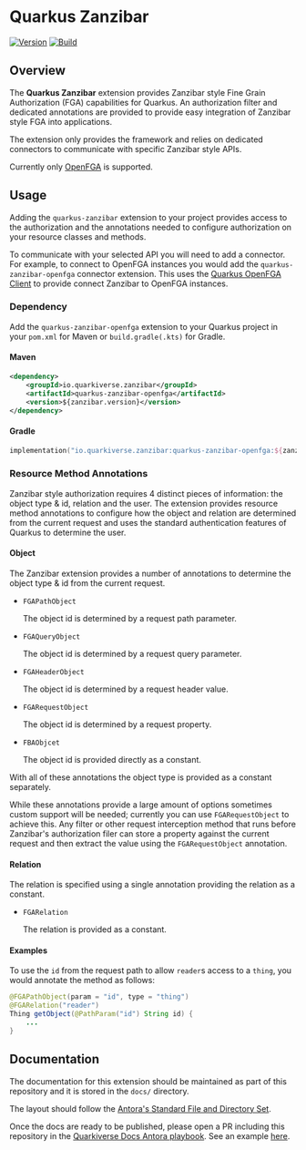 # Quarkus Zanzibar

[![Version](https://img.shields.io/maven-central/v/io.quarkiverse.zanzibar/quarkus-zanzibar?logo=apache-maven&style=flat-square)](https://search.maven.org/artifact/io.quarkiverse.zanzibar/quarkus-zanzibar)
[![Build](https://github.com/quarkiverse/quarkus-zanzibar/actions/workflows/build.yml/badge.svg)](https://github.com/quarkiverse/quarkus-zanzibar/actions/workflows/build.yml)

## Overview

The **Quarkus Zanzibar** extension provides Zanzibar style Fine Grain Authorization (FGA) capabilities for Quarkus. An authorization filter and dedicated annotations are provided to provide easy integration of Zanzibar style FGA into applications.

The extension only provides the framework and relies on dedicated connectors to communicate with specific Zanzibar style
APIs.

Currently only [OpenFGA](https://openfga.dev) is supported.

## Usage

Adding the `quarkus-zanzibar` extension to your project provides access to the authorization and the annotations needed to configure authorization on your resource classes and methods.

To communicate with your selected API you will need to add a connector. For example, to connect to OpenFGA instances you would add the `quarkus-zanzibar-openfga` connector extension. This uses the [Quarkus OpenFGA Client](https://github.com/quarkiverse/quarkus-openfga-client) to provide connect Zanzibar to OpenFGA instances.

### Dependency

Add the `quarkus-zanzibar-openfga` extension to your Quarkus project in your `pom.xml` for Maven or `build.gradle(.kts)` for Gradle.

#### Maven

```xml
<dependency>
    <groupId>io.quarkiverse.zanzibar</groupId>
    <artifactId>quarkus-zanzibar-openfga</artifactId>
    <version>${zanzibar.version}</version>
</dependency>
```

#### Gradle

```kotlin
implementation("io.quarkiverse.zanzibar:quarkus-zanzibar-openfga:${zanzibar.version}")
```

### Resource Method Annotations

Zanzibar style authorization requires 4 distinct pieces of information: the object type & id, relation and the user. The extension provides resource method annotations to configure how the object and relation are determined from the current request and uses the standard authentication features of Quarkus to determine the user.

#### Object

The Zanzibar extension provides a number of annotations to determine the object type & id from the current request.

* `FGAPathObject`
  
  The object id is determined by a request path parameter.
  
* `FGAQueryObject`
  
  The object id is determined by a request query parameter.
  
* `FGAHeaderObject`

  The object id is determined by a request header value.
  
* `FGARequestObject`

  The object id is determined by a request property.
  
* `FBAObjcet`

  The object id is provided directly as a constant.
  

With all of these annotations the object type is provided as a constant separately.

While these annotations provide a large amount of options sometimes custom support will be needed; currently you can use `FGARequestObject` to achieve this. Any filter or other request interception method that runs before Zanzibar's authorization filer can store a property against the current request and then extract the value using the `FGARequestObject` annotation.

#### Relation

The relation is specified using a single annotation providing the relation as a constant.

* `FGARelation`

  The relation is provided as a constant.

#### Examples

To use the `id` from the request path to allow `reader`s access to a `thing`, you would annotate the method as follows:
```java
@FGAPathObject(param = "id", type = "thing")
@FGARelation("reader")
Thing getObject(@PathParam("id") String id) {
    ...
}
```

## Documentation

The documentation for this extension should be maintained as part of this repository and it is stored in the `docs/` directory.

The layout should follow the [Antora's Standard File and Directory Set](https://docs.antora.org/antora/2.3/standard-directories/).

Once the docs are ready to be published, please open a PR including this repository in the [Quarkiverse Docs Antora playbook](https://github.com/quarkiverse/quarkiverse-docs/blob/main/antora-playbook.yml#L7). See an example [here](https://github.com/quarkiverse/quarkiverse-docs/pull/1).
